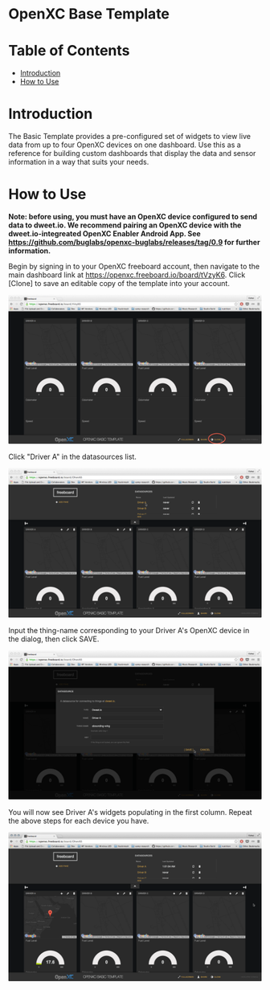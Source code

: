 OpenXC Base Template
=================================

# Table of Contents
* [Introduction](#introduction)
* [How to Use](#how-to-use)

Introduction
============
The Basic Template provides a pre-configured set of widgets to view live data from up to four OpenXC devices on one dashboard.  Use this as a reference for building custom dashboards that display the data and sensor information in a way that suits your needs.

How to Use
============
**Note:  before using, you must have an OpenXC device configured to send data to dweet.io.  We recommend pairing an OpenXC device with the dweet.io-integreated OpenXC Enabler Android App.  See https://github.com/buglabs/openxc-buglabs/releases/tag/0.9 for further information.**

Begin by signing in to your OpenXC freeboard account, then navigate to the main dashboard link at https://openxc.freeboard.io/board/tVzyK6.  Click [Clone] to save an editable copy of the template into your account.

![screen1](./doc_images/1.png)

Click "Driver A" in the datasources list.

![screen2](./doc_images/2.png)

Input the thing-name corresponding to your Driver A's OpenXC device in the dialog, then click SAVE.

![screen3](./doc_images/3.png)

You will now see Driver A's widgets populating in the first column.  Repeat the above steps for each device you have.

![screen4](./doc_images/4.png)

